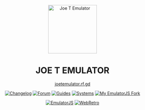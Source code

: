 <div align="center">

  <img src="https://cdn.jsdelivr.net/gh/joethun/joetemulator@main/duck.png" alt="Joe T Emulator" width="160"/>

  # JOE T EMULATOR

  [joetemulator.rf.gd](https://joetemulator.rf.gd)

  [![Changelog](https://img.shields.io/badge/Changelog-4CAF50?style=for-the-badge)](https://github.com/joethun/joetemulator/wiki/Changelog)
  [![Forum](https://img.shields.io/badge/Forum-E91E63?style=for-the-badge)](https://github.com/joethun/joetemulator/discussions)
  [![Guides](https://img.shields.io/badge/Guides-607D8B?style=for-the-badge)](https://github.com/joethun/joetemulator/wiki/Guides)
  [![Systems](https://img.shields.io/badge/Systems-9C27B0?style=for-the-badge)](https://github.com/joethun/joetemulator/wiki/Supported-Systems)
  [![My EmulatorJS Fork](https://img.shields.io/badge/My%20EmulatorJS%20Fork-007ACC?style=for-the-badge)](https://github.com/joethun/joetemulatorjs)

  [![EmulatorJS](https://img.shields.io/badge/EmulatorJS-00BFFF?style=for-the-badge)](https://github.com/EmulatorJS/EmulatorJS)  [![WebRetro](https://img.shields.io/badge/WebRetro-FF9800?style=for-the-badge)](https://github.com/BinBashBanana/webretro)
  

</div>
